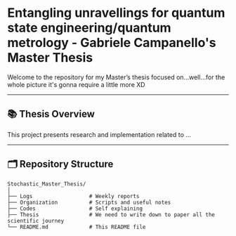 # Entangling unravellings for quantum state engineering/quantum metrology - Gabriele Campanello's Master Thesis

Welcome to the repository for my Master’s thesis focused on...well...for the whole picture it's gonna require a little more XD

---

## 📚 Thesis Overview

This project presents research and implementation related to ...

---

## 🗂 Repository Structure

```plaintext
Stochastic_Master_Thesis/
│
├── Logs                  # Weekly reports
├── Organization          # Scripts and useful notes
├── Codes                 # Self explaining
├── Thesis                # We need to write down to paper all the scientific journey
└── README.md             # This README file

